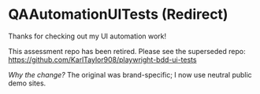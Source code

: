 # QAAutomationUITests (Redirect)

Thanks for checking out my UI automation work!

This assessment repo has been retired. Please see the superseded repo:
https://github.com/KarlTaylor908/playwright-bdd-ui-tests


*Why the change?* The original was brand-specific; I now use neutral public demo sites.
